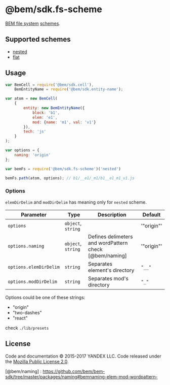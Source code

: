 # @bem/sdk.fs-scheme

[BEM file system](https://en.bem.info/method/filesystem/#principles-of-file-system-organization-for-bem-projects) [schemes](https://en.bem.info/faq/#why-create-separate-directories-and-files-for-every-block-and-technology).

## Supported schemes

* [nested](https://en.bem.info/methodology/filestructure/#nested)
* [flat](https://en.bem.info/methodology/filestructure/#flat)

## Usage
```js
var BemCell = require('@bem/sdk.cell'),
    BemEntityName = require('@bem/sdk.entity-name');

var atom = new BemCell(
    {
        entity: new BemEntityName({
            block: 'b1',
            elem: 'e1',
            mod: {name: 'm1', val: 'v1'}
        }),
        tech: 'js'
    }
);

var options = {
    naming: 'origin'
};

var bemFs = require('@bem/sdk.fs-scheme')('nested')

bemFs.path(atom, options); // b1/__e1/_m1/b1__e1_m1_v1.js
```

### Options

`elemDirDelim` and `modDirDelim` has meaning only for `nested` scheme.

Parameter                    | Type                | Description                                                         | Default
-----------------------------|---------------------|---------------------------------------------------------------------|--------------------------
`options`                    | `object`, `string`  |                                                                     | '"origin"'
`options.naming`             | `object`, `string`  | Defines delimeters and wordPattern check [@bem/naming]               | '"origin"'
`options.elemDirDelim`       | `string`            | Separates element's directory                                       | `"__"`
`options.modDirDelim`        | `string`            | Separates mod's directory                                           | `"_"`

Options could be one of these strings:

* "origin"
* "two-dashes"
* "react"

check `./lib/presets`


License
-------

Code and documentation © 2015-2017 YANDEX LLC. Code released under the [Mozilla Public License 2.0](LICENSE.txt).


[@bem/naming] : https://github.com/bem/bem-sdk/tree/master/packages/naming#bemnaming-elem-mod-wordpattern-
